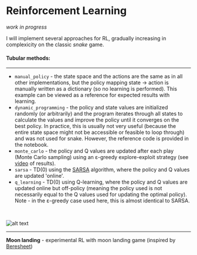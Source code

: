 # Reinforcement Learning

_work in progress_

I will implement several approaches for RL, gradually increasing in complexicity on the classic _snake_ game.

#### Tubular methods:
---

* `manual_policy` - the state space and the actions are the same as in all other implementations, but the policy mapping state &rarr; action is manually written as a dictionary (so no learning is performed). This example can be viewed as a reference for expected results with learning.  
* `dynamic_programming` - the policy and state values are initialized randomly (or arbitrarily) and the program iterates through all states to calculate the values and improve the policy until it converges on the best policy. In practice, this is usually not very useful (because the entire state space might not be accessible or feasible to loop through) and was not used for snake. However, the reference code is provided in the notebook.  
* `monte_carlo` - the policy and Q values are updated after each play (Monte Carlo sampling) using an ε-greedy explore-exploit strategy (see [video](https://www.youtube.com/watch?v=l0sFUU7vScA) of results).   
* `sarsa` - TD(0) using the [SARSA](https://en.wikipedia.org/wiki/State%E2%80%93action%E2%80%93reward%E2%80%93state%E2%80%93action) algorithm, where the policy and Q values are updated 'online'.   
* `q_learning` - TD(0) using Q-learning, where the policy and Q values are updated online but off-policy (meaning the policy used is not necessarily equal to the Q values used for updating the optimal policy). Note - in the ε-greedy case used here, this is almost identical to SARSA.  
  

<br> 

![alt text](https://github.com/ralhadeff/machine-learning-tools/blob/master/ReinforcementLearning/animations/monte_carlo.gif "RL example (Monte Carlo)")
<br>


---

**Moon landing** - experimental RL with moon landing game (inspired by [Beresheet](https://en.wikipedia.org/wiki/Beresheet))
